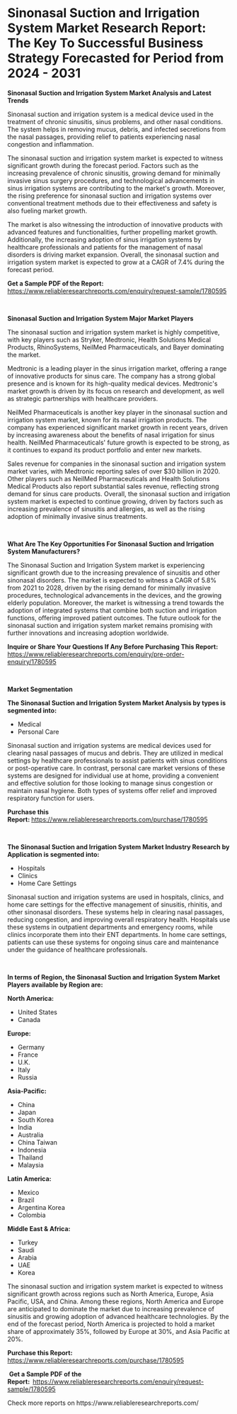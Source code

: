 <p><h1>Sinonasal Suction and Irrigation System Market Research Report: The Key To Successful Business Strategy Forecasted for Period from 2024 - 2031</h1></p><p><strong>Sinonasal Suction and Irrigation System Market Analysis and Latest Trends</strong></p>
<p><p>Sinonasal suction and irrigation system is a medical device used in the treatment of chronic sinusitis, sinus problems, and other nasal conditions. The system helps in removing mucus, debris, and infected secretions from the nasal passages, providing relief to patients experiencing nasal congestion and inflammation.</p><p>The sinonasal suction and irrigation system market is expected to witness significant growth during the forecast period. Factors such as the increasing prevalence of chronic sinusitis, growing demand for minimally invasive sinus surgery procedures, and technological advancements in sinus irrigation systems are contributing to the market's growth. Moreover, the rising preference for sinonasal suction and irrigation systems over conventional treatment methods due to their effectiveness and safety is also fueling market growth.</p><p>The market is also witnessing the introduction of innovative products with advanced features and functionalities, further propelling market growth. Additionally, the increasing adoption of sinus irrigation systems by healthcare professionals and patients for the management of nasal disorders is driving market expansion. Overall, the sinonasal suction and irrigation system market is expected to grow at a CAGR of 7.4% during the forecast period.</p></p>
<p><strong>Get a Sample PDF of the Report:&nbsp;</strong> <a href="https://www.reliableresearchreports.com/enquiry/request-sample/1780595">https://www.reliableresearchreports.com/enquiry/request-sample/1780595</a></p>
<p>&nbsp;</p>
<p><strong>Sinonasal Suction and Irrigation System Major Market Players</strong></p>
<p><p>The sinonasal suction and irrigation system market is highly competitive, with key players such as Stryker, Medtronic, Health Solutions Medical Products, RhinoSystems, NeilMed Pharmaceuticals, and Bayer dominating the market. </p><p>Medtronic is a leading player in the sinus irrigation market, offering a range of innovative products for sinus care. The company has a strong global presence and is known for its high-quality medical devices. Medtronic's market growth is driven by its focus on research and development, as well as strategic partnerships with healthcare providers.</p><p>NeilMed Pharmaceuticals is another key player in the sinonasal suction and irrigation system market, known for its nasal irrigation products. The company has experienced significant market growth in recent years, driven by increasing awareness about the benefits of nasal irrigation for sinus health. NeilMed Pharmaceuticals' future growth is expected to be strong, as it continues to expand its product portfolio and enter new markets.</p><p>Sales revenue for companies in the sinonasal suction and irrigation system market varies, with Medtronic reporting sales of over $30 billion in 2020. Other players such as NeilMed Pharmaceuticals and Health Solutions Medical Products also report substantial sales revenue, reflecting strong demand for sinus care products. Overall, the sinonasal suction and irrigation system market is expected to continue growing, driven by factors such as increasing prevalence of sinusitis and allergies, as well as the rising adoption of minimally invasive sinus treatments.</p></p>
<p>&nbsp;</p>
<p><strong>What Are The Key Opportunities For Sinonasal Suction and Irrigation System Manufacturers?</strong></p>
<p><p>The Sinonasal Suction and Irrigation System market is experiencing significant growth due to the increasing prevalence of sinusitis and other sinonasal disorders. The market is expected to witness a CAGR of 5.8% from 2021 to 2028, driven by the rising demand for minimally invasive procedures, technological advancements in the devices, and the growing elderly population. Moreover, the market is witnessing a trend towards the adoption of integrated systems that combine both suction and irrigation functions, offering improved patient outcomes. The future outlook for the sinonasal suction and irrigation system market remains promising with further innovations and increasing adoption worldwide.</p></p>
<p><strong>Inquire or Share Your Questions If Any Before Purchasing This Report:</strong> <a href="https://www.reliableresearchreports.com/enquiry/pre-order-enquiry/1780595">https://www.reliableresearchreports.com/enquiry/pre-order-enquiry/1780595</a></p>
<p>&nbsp;</p>
<p><strong>Market Segmentation</strong></p>
<p><strong>The Sinonasal Suction and Irrigation System Market Analysis by types is segmented into:</strong></p>
<p><ul><li>Medical</li><li>Personal Care</li></ul></p>
<p><p>Sinonasal suction and irrigation systems are medical devices used for clearing nasal passages of mucus and debris. They are utilized in medical settings by healthcare professionals to assist patients with sinus conditions or post-operative care. In contrast, personal care market versions of these systems are designed for individual use at home, providing a convenient and effective solution for those looking to manage sinus congestion or maintain nasal hygiene. Both types of systems offer relief and improved respiratory function for users.</p></p>
<p><strong>Purchase this Report:&nbsp;</strong><a href="https://www.reliableresearchreports.com/purchase/1780595">https://www.reliableresearchreports.com/purchase/1780595</a></p>
<p>&nbsp;</p>
<p><strong>The Sinonasal Suction and Irrigation System Market Industry Research by Application is segmented into:</strong></p>
<p><ul><li>Hospitals</li><li>Clinics</li><li>Home Care Settings</li></ul></p>
<p><p>Sinonasal suction and irrigation systems are used in hospitals, clinics, and home care settings for the effective management of sinusitis, rhinitis, and other sinonasal disorders. These systems help in clearing nasal passages, reducing congestion, and improving overall respiratory health. Hospitals use these systems in outpatient departments and emergency rooms, while clinics incorporate them into their ENT departments. In home care settings, patients can use these systems for ongoing sinus care and maintenance under the guidance of healthcare professionals.</p></p>
<p>&nbsp;</p>
<p><strong>In terms of Region, the Sinonasal Suction and Irrigation System Market Players available by Region are:</strong></p>
<p>
    <p> <strong> North America: </strong>
        <ul>
            <li>United States</li>
            <li>Canada</li>
        </ul>
        </p> 
    <p> <strong> Europe: </strong>
        <ul>
            <li>Germany</li>
            <li>France</li>
            <li>U.K.</li>
            <li>Italy</li>
            <li>Russia</li>
        </ul>
        </p> 
    <p> <strong> Asia-Pacific: </strong>
        <ul>
            <li>China</li>
            <li>Japan</li>
            <li>South Korea</li>
            <li>India</li>
            <li>Australia</li>
            <li>China Taiwan</li>
            <li>Indonesia</li>
            <li>Thailand</li>
            <li>Malaysia</li>
        </ul>
        </p> 
    <p> <strong> Latin America: </strong>
        <ul>
            <li>Mexico</li>
            <li>Brazil</li>
            <li>Argentina Korea</li>
            <li>Colombia</li>
        </ul>
        </p> 
    <p> <strong> Middle East & Africa: </strong>
        <ul>
            <li>Turkey</li>
            <li>Saudi</li>
            <li>Arabia</li>
            <li>UAE</li>
            <li>Korea</li>
        </ul>
    </p>
    </p>
<p><p>The sinonasal suction and irrigation system market is expected to witness significant growth across regions such as North America, Europe, Asia Pacific, USA, and China. Among these regions, North America and Europe are anticipated to dominate the market due to increasing prevalence of sinusitis and growing adoption of advanced healthcare technologies. By the end of the forecast period, North America is projected to hold a market share of approximately 35%, followed by Europe at 30%, and Asia Pacific at 20%.</p></p>
<p><strong>Purchase this Report: </strong><a href="https://www.reliableresearchreports.com/purchase/1780595">https://www.reliableresearchreports.com/purchase/1780595</a></p>
<p>&nbsp;<strong>Get a Sample PDF of the Report:&nbsp;&nbsp;</strong><a href="https://www.reliableresearchreports.com/enquiry/request-sample/1780595">https://www.reliableresearchreports.com/enquiry/request-sample/1780595</a></p>
<p><strong></strong></p>
<p>Check more reports on https://www.reliableresearchreports.com/</p>